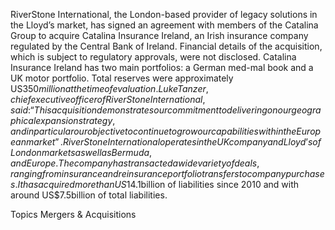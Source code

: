 RiverStone International, the London-based provider of legacy solutions in the Lloyd’s market, has signed an agreement with members of the Catalina Group to acquire Catalina Insurance Ireland, an Irish insurance company regulated by the Central Bank of Ireland.
Financial details of the acquisition, which is subject to regulatory approvals, were not disclosed.
Catalina Insurance Ireland has two main portfolios: a German med-mal book and a UK motor portfolio. Total reserves were approximately US$350 million at the time of evaluation.
Luke Tanzer, chief executive officer of RiverStone International, said: “This acquisition demonstrates our commitment to delivering on our geographical expansion strategy, and in particular our objective to continue to grow our capabilities within the European market”.
RiverStone International operates in the UK company and Lloyd’s of London markets as well as Bermuda, and Europe. The company has transacted a wide variety of deals, ranging from insurance and reinsurance portfolio transfers to company purchases. It has acquired more than US$14.1billion of liabilities since 2010 and with around US$7.5billion of total liabilities.

Topics
Mergers & Acquisitions
